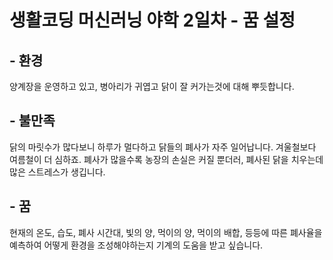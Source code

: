 # 생활코딩 머신러닝 야학 2일차 - 꿈 설정

## - 환경
양계장을 운영하고 있고, 병아리가 귀엽고 닭이 잘 커가는것에 대해 뿌듯합니다.
## - 불만족
닭의 마릿수가 많다보니 하루가 멀다하고 닭들의 폐사가 자주 일어납니다. 겨울철보다 여름철이 더 심하죠. 폐사가 많을수록 농장의 손실은 커질 뿐더러, 폐사된 닭을 치우는데 많은 스트레스가 생깁니다.
## - 꿈
현재의 온도, 습도, 폐사 시간대, 빛의 양, 먹이의 양, 먹이의 배합, 등등에 따른 폐사율을 예측하여 어떻게 환경을 조성해야하는지 기계의 도움을 받고 싶습니다.
